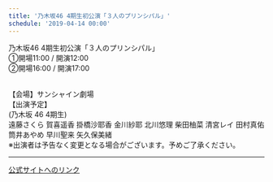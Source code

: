 ```yaml
---
title: '乃木坂46 4期生初公演「３人のプリンシパル」'
schedule: '2019-04-14 00:00'
---
```


<div id="detailBody"> <p>  乃木坂46 4期生初公演「３人のプリンシパル」  <br/>  ①開場11:00 / 開演12:00  <br/>  ②開場16:00 / 開演17:00 </p> <p>  <br/>  【会場】サンシャイン劇場  <br/>  【出演予定】  <br/>  (乃木坂 46 4期生)  <br/>  遠藤さくら 賀喜遥香 掛橋沙耶香 金川紗耶 北川悠理 柴田柚菜 清宮レイ 田村真佑 筒井あやめ 早川聖来 矢久保美緒  <br/>  ※出演者は予告なく変更となる場合がございます。予めご了承ください。 </p></div>

---
[公式サイトへのリンク]('http://www.nogizaka46.com/schedule/2019/04/049726.php?member=mio-yakubo&category=&monthly=201904')